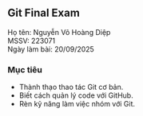 ## Git Final Exam
Họ tên: Nguyễn Võ Hoàng Diệp  
MSSV: 223071  
Ngày làm bài: 20/09/2025  

### Mục tiêu
- Thành thạo thao tác Git cơ bản.  
- Biết cách quản lý code với GitHub.  
- Rèn kỹ năng làm việc nhóm với Git.
